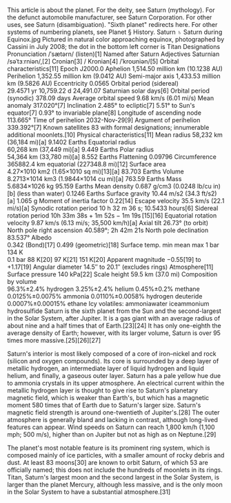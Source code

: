 This article is about the planet. For the deity, see Saturn (mythology). For the defunct automobile manufacturer, see Saturn Corporation. For other uses, see Saturn (disambiguation).
"Sixth planet" redirects here. For other systems of numbering planets, see Planet § History.
Saturn ♄
Saturn during Equinox.jpg
Pictured in natural color approaching equinox, photographed by Cassini in July 2008; the dot in the bottom left corner is Titan
Designations
Pronunciation	/ˈsætərn/ (listen)[1]
Named after	Saturn
Adjectives	Saturnian /səˈtɜːrniən/,[2] Cronian[3] / Kronian[4] /ˈkroʊniən/[5]
Orbital characteristics[11]
Epoch J2000.0
Aphelion	1,514.50 million km (10.1238 AU)
Perihelion	1,352.55 million km (9.0412 AU)
Semi-major axis	1,433.53 million km (9.5826 AU)
Eccentricity	0.0565
Orbital period (sidereal)	
29.4571 yr
10,759.22 d
24,491.07 Saturnian solar days[6]
Orbital period (synodic)	378.09 days
Average orbital speed	9.68 km/s (6.01 mi/s)
Mean anomaly	317.020°[7]
Inclination	
2.485° to ecliptic[7]
5.51° to Sun's equator[7]
0.93° to invariable plane[8]
Longitude of ascending node	113.665°
Time of perihelion	2032-Nov-29[9]
Argument of perihelion	339.392°[7]
Known satellites	83 with formal designations; innumerable additional moonlets.[10]
Physical characteristics[11]
Mean radius	58,232 km (36,184 mi)[a]
9.1402 Earths
Equatorial radius	
60,268 km (37,449 mi)[a]
9.449 Earths
Polar radius	
54,364 km (33,780 mi)[a]
8.552 Earths
Flattening	0.09796
Circumference	
365882.4 km equatorial (227348.8 mi)[12]
Surface area	
4.27×1010 km2 (1.65×1010 sq mi)[13][a]
83.703 Earths
Volume	
8.2713×1014 km3 (1.9844×1014 cu mi)[a]
763.59 Earths
Mass	
5.6834×1026 kg
95.159 Earths
Mean density	0.687 g/cm3 (0.0248 lb/cu in)[b] (less than water)
0.1246 Earths
Surface gravity	
10.44 m/s2 (34.3 ft/s2)[a]
1.065 g
Moment of inertia factor	0.22[14]
Escape velocity	35.5 km/s (22.1 mi/s)[a]
Synodic rotation period	10 h 32 m 36 s;
10.5433 hours[6]
Sidereal rotation period	10h 33m 38s + 1m 52s
− 1m 19s [15][16]
Equatorial rotation velocity	9.87 km/s (6.13 mi/s; 35,500 km/h)[a]
Axial tilt	26.73° (to orbit)
North pole right ascension	40.589°; 2h 42m 21s
North pole declination	83.537°
Albedo	
0.342 (Bond)[17]
0.499 (geometric)[18]
Surface temp.	min	mean	max
1 bar		134 K	
0.1 bar	88 K[20]	97 K[21]	151 K[20]
Apparent magnitude	−0.55[19] to +1.17[19]
Angular diameter	14.5″ to 20.1″ (excludes rings)
Atmosphere[11]
Surface pressure	140 kPa[22]
Scale height	59.5 km (37.0 mi)
Composition by volume	
96.3%±2.4% hydrogen
3.25%±2.4% helium
0.45%±0.2% methane
0.0125%±0.0075% ammonia
0.0110%±0.0058% hydrogen deuteride
0.0007%±0.00015% ethane
Icy volatiles: ammoniawater iceammonium hydrosulfide
Saturn is the sixth planet from the Sun and the second-largest in the Solar System, after Jupiter. It is a gas giant with an average radius of about nine and a half times that of Earth.[23][24] It has only one-eighth the average density of Earth; however, with its larger volume, Saturn is over 95 times more massive.[25][26][27]

Saturn's interior is most likely composed of a core of iron–nickel and rock (silicon and oxygen compounds). Its core is surrounded by a deep layer of metallic hydrogen, an intermediate layer of liquid hydrogen and liquid helium, and finally, a gaseous outer layer. Saturn has a pale yellow hue due to ammonia crystals in its upper atmosphere. An electrical current within the metallic hydrogen layer is thought to give rise to Saturn's planetary magnetic field, which is weaker than Earth's, but which has a magnetic moment 580 times that of Earth due to Saturn's larger size. Saturn's magnetic field strength is around one-twentieth of Jupiter's.[28] The outer atmosphere is generally bland and lacking in contrast, although long-lived features can appear. Wind speeds on Saturn can reach 1,800 km/h (1,100 mph; 500 m/s), higher than on Jupiter but not as high as on Neptune.[29]

The planet's most notable feature is its prominent ring system, which is composed mainly of ice particles, with a smaller amount of rocky debris and dust. At least 83 moons[30] are known to orbit Saturn, of which 53 are officially named; this does not include the hundreds of moonlets in its rings. Titan, Saturn's largest moon and the second largest in the Solar System, is larger than the planet Mercury, although less massive, and is the only moon in the Solar System to have a substantial atmosphere.[31]